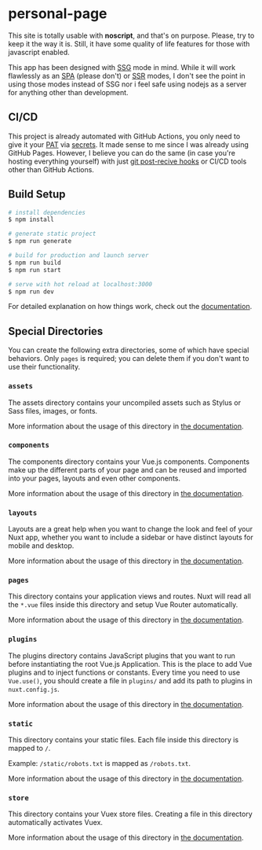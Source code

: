 # personal-page

This site is totally usable with **noscript**, and that's on purpose. Please, try to keep it the way it is.
Still, it have some quality of life features for those with javascript enabled.

This app has been designed with [SSG](https://nuxtjs.org/docs/concepts/static-site-generation#static-site-generation) mode in mind. While it will work flawlessly as an [SPA](https://nuxtjs.org/docs/concepts/static-site-generation#spa-fallback) (please don't) or [SSR](https://nuxtjs.org/docs/concepts/server-side-rendering/) modes, I don't see the point in using those modes instead of SSG nor i feel safe using nodejs as a server for anything other than development.

## CI/CD

This project is already automated with GitHub Actions, you only need to give it your [PAT](https://docs.GitHub.com/en/authentication/keeping-your-account-and-data-secure/creating-a-personal-access-token) via [secrets](https://docs.github.com/en/actions/security-guides/encrypted-secrets). It made sense to me since I was already using GitHub Pages. However, I believe you can do the same (in case you're hosting everything yourself) with just [git post-recive hooks](https://git-scm.com/book/en/v2/Customizing-Git-Git-Hooks) or CI/CD tools other than GitHub Actions.
## Build Setup

```bash
# install dependencies
$ npm install

# generate static project
$ npm run generate

# build for production and launch server
$ npm run build
$ npm run start

# serve with hot reload at localhost:3000
$ npm run dev
```

For detailed explanation on how things work, check out the [documentation](https://nuxtjs.org).

## Special Directories

You can create the following extra directories, some of which have special behaviors. Only `pages` is required; you can delete them if you don't want to use their functionality.

### `assets`

The assets directory contains your uncompiled assets such as Stylus or Sass files, images, or fonts.

More information about the usage of this directory in [the documentation](https://nuxtjs.org/docs/2.x/directory-structure/assets).

### `components`

The components directory contains your Vue.js components. Components make up the different parts of your page and can be reused and imported into your pages, layouts and even other components.

More information about the usage of this directory in [the documentation](https://nuxtjs.org/docs/2.x/directory-structure/components).

### `layouts`

Layouts are a great help when you want to change the look and feel of your Nuxt app, whether you want to include a sidebar or have distinct layouts for mobile and desktop.

More information about the usage of this directory in [the documentation](https://nuxtjs.org/docs/2.x/directory-structure/layouts).


### `pages`

This directory contains your application views and routes. Nuxt will read all the `*.vue` files inside this directory and setup Vue Router automatically.

More information about the usage of this directory in [the documentation](https://nuxtjs.org/docs/2.x/get-started/routing).

### `plugins`

The plugins directory contains JavaScript plugins that you want to run before instantiating the root Vue.js Application. This is the place to add Vue plugins and to inject functions or constants. Every time you need to use `Vue.use()`, you should create a file in `plugins/` and add its path to plugins in `nuxt.config.js`.

More information about the usage of this directory in [the documentation](https://nuxtjs.org/docs/2.x/directory-structure/plugins).

### `static`

This directory contains your static files. Each file inside this directory is mapped to `/`.

Example: `/static/robots.txt` is mapped as `/robots.txt`.

More information about the usage of this directory in [the documentation](https://nuxtjs.org/docs/2.x/directory-structure/static).

### `store`

This directory contains your Vuex store files. Creating a file in this directory automatically activates Vuex.

More information about the usage of this directory in [the documentation](https://nuxtjs.org/docs/2.x/directory-structure/store).
